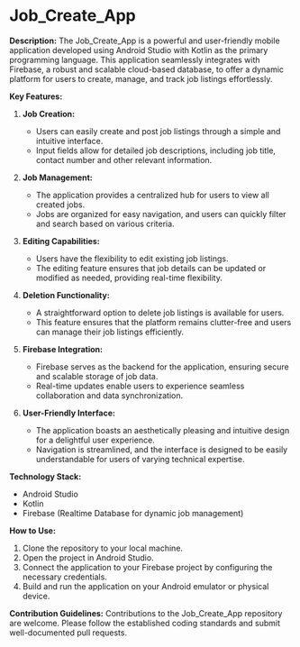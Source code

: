 # Job_Create_App

**Description:**
The Job_Create_App is a powerful and user-friendly mobile application developed using Android Studio with Kotlin as the primary programming language. This application seamlessly integrates with Firebase, a robust and scalable cloud-based database, to offer a dynamic platform for users to create, manage, and track job listings effortlessly.

**Key Features:**

1. **Job Creation:**
   - Users can easily create and post job listings through a simple and intuitive interface.
   - Input fields allow for detailed job descriptions, including job title, contact number and other relevant information.

2. **Job Management:**
   - The application provides a centralized hub for users to view all created jobs.
   - Jobs are organized for easy navigation, and users can quickly filter and search based on various criteria.

3. **Editing Capabilities:**
   - Users have the flexibility to edit existing job listings.
   - The editing feature ensures that job details can be updated or modified as needed, providing real-time flexibility.

4. **Deletion Functionality:**
   - A straightforward option to delete job listings is available for users.
   - This feature ensures that the platform remains clutter-free and users can manage their job listings efficiently.

5. **Firebase Integration:**
   - Firebase serves as the backend for the application, ensuring secure and scalable storage of job data.
   - Real-time updates enable users to experience seamless collaboration and data synchronization.

6. **User-Friendly Interface:**
   - The application boasts an aesthetically pleasing and intuitive design for a delightful user experience.
   - Navigation is streamlined, and the interface is designed to be easily understandable for users of varying technical expertise.


**Technology Stack:**
- Android Studio
- Kotlin
- Firebase (Realtime Database for dynamic job management)

**How to Use:**
1. Clone the repository to your local machine.
2. Open the project in Android Studio.
3. Connect the application to your Firebase project by configuring the necessary credentials.
4. Build and run the application on your Android emulator or physical device.

**Contribution Guidelines:**
Contributions to the Job_Create_App repository are welcome. Please follow the established coding standards and submit well-documented pull requests.
